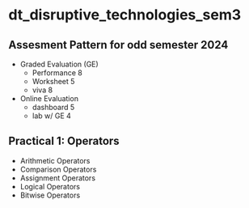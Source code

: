 # dt_disruptive_technologies_sem3

## Assesment Pattern for odd semester 2024

- Graded Evaluation (GE)
  - Performance 8
  - Worksheet 5
  - viva 8
- Online Evaluation
  - dashboard 5
  - lab w/ GE 4

## Practical 1: Operators

- Arithmetic Operators
- Comparison Operators
- Assignment Operators
- Logical Operators
- Bitwise Operators
